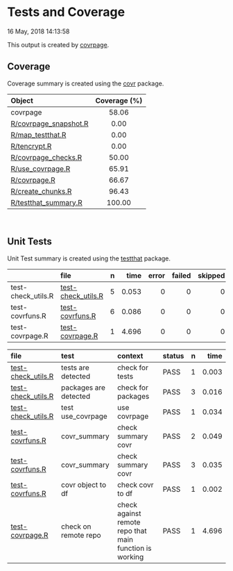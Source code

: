 Tests and Coverage
================
16 May, 2018 14:13:58

This output is created by
[covrpage](https://github.com/yonicd/covrpage).

## Coverage

Coverage summary is created using the
[covr](https://github.com/r-lib/covr) package.

| Object                                             | Coverage (%) |
| :------------------------------------------------- | :----------: |
| covrpage                                           |    58.06     |
| [R/covrpage\_snapshot.R](../R/covrpage_snapshot.R) |     0.00     |
| [R/map\_testthat.R](../R/map_testthat.R)           |     0.00     |
| [R/tencrypt.R](../R/tencrypt.R)                    |     0.00     |
| [R/covrpage\_checks.R](../R/covrpage_checks.R)     |    50.00     |
| [R/use\_covrpage.R](../R/use_covrpage.R)           |    65.91     |
| [R/covrpage.R](../R/covrpage.R)                    |    66.67     |
| [R/create\_chunks.R](../R/create_chunks.R)         |    96.43     |
| [R/testthat\_summary.R](../R/testthat_summary.R)   |    100.00    |

<br>

## Unit Tests

Unit Test summary is created using the
[testthat](https://github.com/r-lib/testthat)
package.

|                     | file                                               | n |  time | error | failed | skipped | warning |
| ------------------- | :------------------------------------------------- | -: | ----: | ----: | -----: | ------: | ------: |
| test-check\_utils.R | [test-check\_utils.R](testthat/test-check_utils.R) | 5 | 0.053 |     0 |      0 |       0 |       0 |
| test-covrfuns.R     | [test-covrfuns.R](testthat/test-covrfuns.R)        | 6 | 0.086 |     0 |      0 |       0 |       0 |
| test-covrpage.R     | [test-covrpage.R](testthat/test-covrpage.R)        | 1 | 4.696 |     0 |      0 |       0 |       0 |

| file                                               | test                  | context                                                 | status | n |  time |
| :------------------------------------------------- | :-------------------- | :------------------------------------------------------ | :----- | -: | ----: |
| [test-check\_utils.R](testthat/test-check_utils.R) | tests are detected    | check for tests                                         | PASS   | 1 | 0.003 |
| [test-check\_utils.R](testthat/test-check_utils.R) | packages are detected | check for packages                                      | PASS   | 3 | 0.016 |
| [test-check\_utils.R](testthat/test-check_utils.R) | test use\_covrpage    | use covrpage                                            | PASS   | 1 | 0.034 |
| [test-covrfuns.R](testthat/test-covrfuns.R)        | covr\_summary         | check summary covr                                      | PASS   | 2 | 0.049 |
| [test-covrfuns.R](testthat/test-covrfuns.R)        | covr\_summary         | check summary covr                                      | PASS   | 3 | 0.035 |
| [test-covrfuns.R](testthat/test-covrfuns.R)        | covr object to df     | check covr to df                                        | PASS   | 1 | 0.002 |
| [test-covrpage.R](testthat/test-covrpage.R)        | check on remote repo  | check against remote repo that main function is working | PASS   | 1 | 4.696 |
